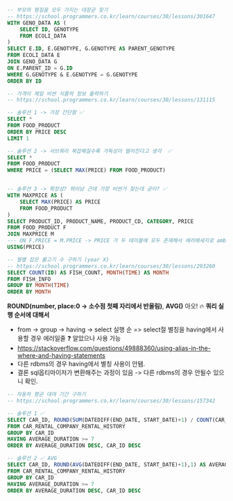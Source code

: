 ```sql
-- 부모의 형질을 모두 가지는 대장균 찾기
-- https://school.programmers.co.kr/learn/courses/30/lessons/301647
WITH GENO_DATA AS (
    SELECT ID, GENOTYPE
    FROM ECOLI_DATA
)
SELECT E.ID, E.GENOTYPE, G.GENOTYPE AS PARENT_GENOTYPE
FROM ECOLI_DATA E
JOIN GENO_DATA G
ON E.PARENT_ID = G.ID
WHERE G.GENOTYPE & E.GENOTYPE = G.GENOTYPE
ORDER BY ID
```

```sql
-- 가격이 제일 비싼 식품의 정보 출력하기
-- https://school.programmers.co.kr/learn/courses/30/lessons/131115

-- 솔루션 1 -> 가장 간단함 ✅
SELECT *
FROM FOOD_PRODUCT
ORDER BY PRICE DESC
LIMIT 1

-- 솔루션 2 -> 서브쿼리 복잡해질수록 가독성이 떨어진다고 생각  ✅
SELECT *
FROM FOOD_PRODUCT
WHERE PRICE = (SELECT MAX(PRICE) FROM FOOD_PRODUCT)


-- 솔루션 3 -> 확장성? 뛰어남 근데 가장 비싼거 찾는데 굳이? ✅
WITH MAXPRICE AS (
    SELECT MAX(PRICE) AS PRICE
    FROM FOOD_PRODUCT
)
SELECT PRODUCT_ID, PRODUCT_NAME, PRODUCT_CD, CATEGORY, PRICE
FROM FOOD_PRODUCT F
JOIN MAXPRICE M
--- ON F.PRICE = M.PRICE -> PRICE 가 두 테이블에 모두 존재해서 에러메세지로 ambiguous 🔨
USING(PRICE)
```

```sql
-- 월별 잡은 물고기 수 구하기 (year X)
-- https://school.programmers.co.kr/learn/courses/30/lessons/293260
SELECT COUNT(ID) AS FISH_COUNT, MONTH(TIME) AS MONTH
FROM FISH_INFO
GROUP BY MONTH(TIME)
ORDER BY MONTH
```

**ROUND(number, place:0 -> 소수점 첫째 자리에서 반올림)**, **AVG()** 아오! 🔥
**쿼리 실행 순서에 대해서**

- from -> group -> having -> select 실행 순 => select절 별칭을 having에서 사용할 경우 에러일줄 ❓ 알았으나 사용 가능
- https://stackoverflow.com/questions/49888360/using-alias-in-the-where-and-having-statements
- 다른 rdbms의 경우 having에서 별칭 사용이 안됌.
- 결론 sql옵티마이저가 변환해주는 과정이 있음 -> 다른 rdbms의 경우 안될수 있으니 확인.

```sql
-- 자동차 평균 대여 기간 구하기
-- https://school.programmers.co.kr/learn/courses/30/lessons/157342

-- 솔루션 1 ✅
SELECT CAR_ID, ROUND(SUM(DATEDIFF(END_DATE, START_DATE)+1) / COUNT(CAR_ID),1) AS AVERAGE_DURATION
FROM CAR_RENTAL_COMPANY_RENTAL_HISTORY
GROUP BY CAR_ID
HAVING AVERAGE_DURATION >= 7
ORDER BY AVERAGE_DURATION DESC, CAR_ID DESC

-- 솔루션 2 ✅ AVG
SELECT CAR_ID, ROUND(AVG(DATEDIFF(END_DATE, START_DATE)+1),1) AS AVERAGE_DURATION
FROM CAR_RENTAL_COMPANY_RENTAL_HISTORY
GROUP BY CAR_ID
HAVING AVERAGE_DURATION >= 7
ORDER BY AVERAGE_DURATION DESC, CAR_ID DESC
```

